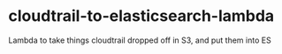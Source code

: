 # cloudtrail-to-elasticsearch-lambda
Lambda to take things cloudtrail dropped off in S3, and put them into ES
